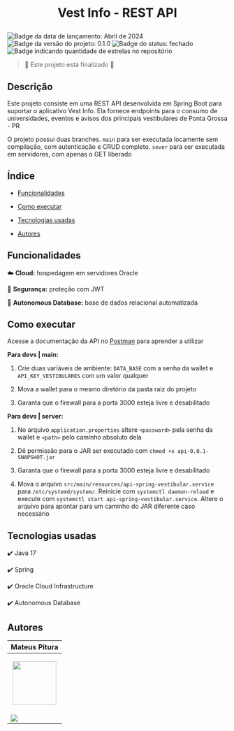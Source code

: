 <h1 align="center"> 
  <p>Vest Info - REST API</p> 
</h1> 

<p> 
  <img src="https://img.shields.io/badge/Release-Abr%202024-green" alt="Badge da data de lançamento: Abril de 2024">  
  <img src="https://img.shields.io/badge/Version-0.1.0-blue" alt="Badge da versão do projeto: 0.1.0">  
  <img src="https://img.shields.io/badge/Status-Closed-brightgreen" alt="Badge do status: fechado">  
  <img src="https://img.shields.io/github/stars/MateusPitura/api-spring-vestibular?style=social" alt="Badge indicando quantidade de estrelas no repositório"> 
</p> 

> :checkered_flag: Este projeto está finalizado :checkered_flag:  

## Descrição 

Este projeto consiste em uma REST API desenvolvida em Spring Boot para suportar o aplicativo Vest Info. Ela fornece endpoints para o consumo de universidades, eventos e avisos dos principais vestibulares de Ponta Grossa - PR

O projeto possui duas branches. `main` para ser executada locamente sem compilação, com autenticação e CRUD completo. `sever` para ser executada em servidores, com apenas o GET liberado

## Índice 

- [Funcionalidades](#funcionalidades) 

- [Como executar](#como-executar) 

- [Tecnologias usadas](#tecnologias-usadas) 

- [Autores](#autores) 

## Funcionalidades 

:cloud: **Cloud:** hospedagem em servidores Oracle

:key: **Segurança:** proteção com JWT

:floppy_disk: **Autonomous Database:** base de dados relacional automatizada

## Como executar 

Acesse a documentação da API no [Postman](https://documenter.getpostman.com/view/28639415/2sA3Bobrpw) para aprender a utilizar

**Para devs | main:** 

1. Crie duas variáveis de ambiente: `DATA_BASE` com a senha da wallet e `API_KEY_VESTIBULARES` com um valor qualquer

2. Mova a wallet para o mesmo diretório da pasta raiz do projeto

3. Garanta que o firewall para a porta 3000 esteja livre e desabilitado

**Para devs | server:** 

1. No arquivo `application.properties` altere `<password>` pela senha da wallet e `<path>` pelo caminho absoluto dela

2. Dê permissão para o JAR ser executado com `chmod +x api-0.0.1-SNAPSHOT.jar`

3. Garanta que o firewall para a porta 3000 esteja livre e desabilitado
 
4. Mova o arquivo `src/main/resources/api-spring-vestibular.service` para `/etc/systemd/system/`. Reinicie com `systemctl daemon-reload` e execute com `systemctl start api-spring-vestibular.service`. Altere o arquivo para apontar para um caminho do JAR diferente caso necessário

## Tecnologias usadas 

:heavy_check_mark: Java 17 

:heavy_check_mark: Spring
 
:heavy_check_mark: Oracle Cloud Infrastructure

:heavy_check_mark: Autonomous Database

## Autores 

| Mateus Pitura | 
|------| 
| <p align="center"><img src="https://user-images.githubusercontent.com/119008106/227821967-fac62c31-0d62-485b-829e-ef56c033e21a.jpeg" width="100" height="100"></p> | 
| <a href="https://www.linkedin.com/in/mateuspitura/"><img src="https://img.shields.io/badge/LinkedIn-0077B5?style=for-the-badge&logo=linkedin&logoColor=white"> |
